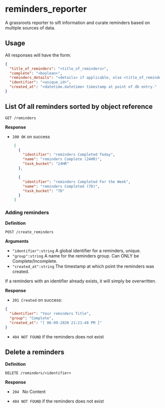 # reminders_reporter
A grassroots reporter to sift information and curate reminders based on multiple sources of data.


## Usage

All responses will have the form:

```json
{
  "title_of_reminders": "<title_of_reminders>",
  "complete": "<boolean>",
  "reminders_details": "<details> if applicable, else <title_of_reminders>",
  "identifier": "<unique_id>", 
  "created_at": "<datetime.datetime> timestamp at point of db entry."
}
```

## List Of all reminders sorted by object reference

`GET /reminders`

**Response**

- `200 OK` on success

```json
    [
      {
        "identifier": "reminders Completed Today",
        "name": "reminders Complete (24HR)",
        "task_bucket": "24HR"
      },

      {
        "identifier": "reminders Completed For the Week",
        "name": "reminders Completed (7D)",
        "task_bucket": "7D"
      }
    ]
```

### Adding reminders

**Definition**

`POST /create_reminders`

**Arguments**

- `"identifier":string` A global identifier for a reminders, unique.
- `"group":string` A name for the reminders group. Can ONLY be Complete/Incomplete.
- `"created_at":string` The timestamp at which point the reminders was created.

If a reminders with an identifier already exists, it will simply be overwritten.

**Response**

- `201 Created` on success:
```json
{
  "identifier": "Your reminders Title",
  "group": "Complete",
  "created_at": "[ 06-09-2020 21:21:48 PM ]"
}
```
- `404 NOT FOUND` if the reminders does not exist

## Delete a reminders

**Definition**

`DELETE /reminders/<identifier>`

**Response**

- `204 ` No Content

- `404 NOT FOUND` if the reminders does not exist